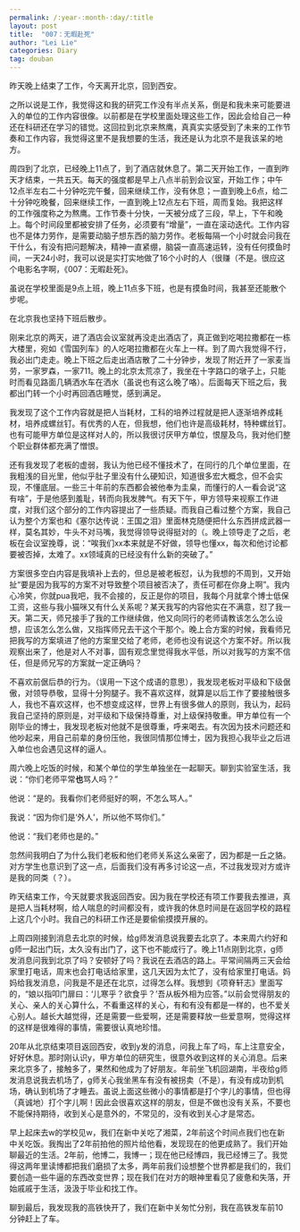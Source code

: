 ```yaml
---
permalink: /:year-:month-:day/:title
layout: post
title:  "007：无暇赴死"
author: "Lei Lie"
categories: Diary
tag: douban
---
```


昨天晚上结束了工作，今天离开北京，回到西安。

之所以说是工作，我觉得这和我的研究工作没有半点关系，倒是和我未来可能要进入的单位的工作内容很像。以前都是在学校里面处理这些工作，因此会给自己一种还在科研还在学习的错觉。这回拉到北京来熬鹰，真真实实感受到了未来的工作节奏和工作内容，我觉得这里不是我想要的生活，我还是认为北京不是我该呆的地方。

周四到了北京，已经晚上11点了，到了酒店就休息了。第二天开始工作，一直到昨天才结束，一共五天。每天的强度都是早上八点半前到会议室，开始工作；中午12点半左右二十分钟吃完午餐，回来继续工作，没有休息；一直到晚上6点，给二十分钟吃晚餐，回来继续工作，一直到晚上12点左右下班，周而复始。我把这样的工作强度称之为熬鹰。工作节奏十分快，一天被分成了三段，早上，下午和晚上。每个时间段里都被安排了任务，必须要有“增量”，一直在滚动迭代。工作内容也不是体力劳作，是需要动脑子想东西的脑力劳作。老板每隔一个小时就会问我在干什么，有没有把问题解决，精神一直紧绷，脑袋一直高速运转，没有任何摸鱼时间，一天24小时，我可以说是实打实地做了16个小时的人（很赚（不是。很应这个电影名字啊，《007：无暇赴死》。

虽说在学校里面是9点上班，晚上11点多下班，也是有摸鱼时间，我甚至还能散个步呢。

在北京我也坚持下班后散步。

刚来北京的两天，进了酒店会议室就再没走出酒店了，真正做到吃喝拉撒都在一栋大楼里，宛如《雪国列车》的人吃喝拉撒都在火车上一样。到了周六我觉得不行，我必出门走走。晚上下班之后走出酒店散了二十分钟步，发现了附近开了一家麦当劳，一家罗森，一家711。晚上的北京太荒凉了，我坐在十字路口的墩子上，只能时而看见路面几辆洒水车在洒水（虽说也有这么晚了咯）。后面每天下班之后，我都出门转一个小时再回酒店睡觉，感到满足。

我发现了这个工作内容就是把人当耗材，工科的培养过程就是把人逐渐培养成耗材，培养成螺丝钉。有优秀的人在，但我想，他们也许是高级耗材，特种螺丝钉。也有可能甲方单位是这样对人的，所以我很讨厌甲方单位，恨屋及乌，我对他们整个职业群体都充满了憎恨。

还有我发现了老板的虚弱，我认为他已经不懂技术了，在同行的几个单位里面，在我粗浅的目光里，他似乎肚子里没有什么硬知识，知道很多宏大概念，但不会实现，不懂底层。一些三十年前的东西都会被他奉为圭臬，而懂行的人一看会说“这有啥”，于是他感到羞耻，转而向我发脾气。有天下午，甲方领导来视察工作进度，对我们这个部分的工作内容提出了一些质疑。而我自己看过整个方案，我自己认为整个方案也和《塞尔达传说：王国之泪》里面林克随便把什么东西拼成武器一样，莫名其妙，牛头不对马嘴，我觉得领导说得挺对的（。晚上领导走了之后，老板在会议室挽尊，说：“唉我们xx本来就是不好做，领导也懂xx，每次和他讨论都要被否掉，太难了。xx领域真的已经没有什么新的突破了。”

方案很多空白内容是我填补上去的，但总是被老板怼，认为我想的不周到，又开始扯“要是因为我写的方案不对导致整个项目被否决了，责任可都在你身上啊”。我内心冷笑，你就pua我吧，我不会接的，反正是你的项目，我每个月就拿个博士低保工资，这些与我小猫咪又有什么关系呢？某天我写的内容他实在不满意，怼了我一天。第二天，师兄接手了我的工作继续做，他又向同行的老师请教该怎么怎么设想，应该怎么怎么做，又指挥师兄去干这个干那个。晚上合方案的时候，我看师兄把我写的方案填进了他的方案里交给了老师，老师也没有说这个方案不好。所以我观察出来了，他是对人不对事，固有观念里觉得我水平低，所以对我写的方案不信任，但是师兄写的方案就一定正确吗？

不喜欢前倨后恭的行为。（误用一下这个成语的意思），我发现老板对平级和下级倨傲，对领导恭敬，显得十分狗腿子。我不喜欢这样，就算是以后工作了要接触很多人，我也不喜欢这样，也不想变成这样，世界上有很多做人的原则，我认为，起码我自己坚持的原则是，对平级和下级保持尊重，对上级保持敬重。甲方单位有一个刚毕业的博士，我发现老板对他就不是很尊重，呼来喝去。有次因为技术问题还和他吵起来，用自己前辈的身份压他，我很同情那位博士，因为我担心我毕业之后进入单位也会遇见这样的逼人。

周六晚上吃饭的时候，和某个单位的学生单独坐在一起聊天。聊到实验室生活，我说：“你们老师平常**也**骂人吗？”

他说：“是的。我看你们老师挺好的啊，不怎么骂人。”

我说：“因为你们是‘外人’，所以他不骂你们。”

他说：“我们老师也是的。”

忽然间我明白了为什么我们老板和他们老师关系这么亲密了，因为都是一丘之貉。对方学生也意识到了这一点，后面我们没有再多讨论这一点，不过我发现对方或许是我的同类（？）。

昨天结束工作，今天就要求我返回西安。因为我在学校还有项工作要我去推进，真是把人当耗材啊，给人喘息的时间都没有，或许我的休息时间是在返回学校的路程上这几个小时。我自己的科研工作还是要偷偷摸摸开展的。

上周四刚接到消息去北京的时候，给g师发消息说我要去北京了。本来周六约好和g师一起出门玩，太久没有出门了，这下也不能成行了。晚上11点刚到北京，g师发消息问我到北京了吗？安顿好了吗？我说在去酒店的路上。平常间隔两三天会给家里打电话，周末也会打电话给家里，这几天因为太忙了，没有给家里打电话。妈妈给我发消息，问我是不是还在北京，过得怎么样。我想到《项脊轩志》里面写的，“娘以指叩门扉曰：‘儿寒乎？欲食乎？’吾从板外相为应答。”以前会觉得朋友的关心、亲人的关心算什么，不看重这样的关心，有和有没有都是一样的，也不爱关心别人。越长大越觉得，还是需要一些爱啊，还是需要释放一些爱意啊，觉得这样的这样是很难得的事情，需要很认真地珍惜。

20年从北京结束项目返回西安，收到y发的消息，问我上车了吗，车上注意安全，好好休息。那时刚认识y，甲方单位的研究生，很意外收到这样的关心消息。后来来北京多了，接触多了，果然和他成为了好朋友。年前坐飞机回湖南，半夜给g师发消息说我去机场了，g师关心我坐黑车有没有被拐卖（不是），有没有成功到机场，确认到机场了才睡去。虽说上面这些微小的事情都是打个字儿的事情，但也得（真诚地）打个字儿啊！因此会很喜欢这样的朋友，但是不做也没有关系，不要也不能保持期待，收到关心是意外的，不常见的，没有收到关心才是常态。

早上起床去w的学校见w，我们在新中关吃了湘菜，2年前这个时间点我们也在新中关吃饭。我掏出了2年前拍他的照片给他看，发现现在的他更成熟了。我们开始聊最近的生活。2年前，他博二，我博一；现在他已经博四，我已经博三了。我觉得这两年里读博都把我们磨损了太多，两年前我们设想整个世界都是我们的，我们要创造一些牛逼的东西改变世界；现在我们在对方的眼神里看见了疲惫和失落，开始戚戚于生活，汲汲于毕业和找工作。

聊到最后，我发现我的高铁快开了，我们在新中关匆忙分别，我在高铁发车前10分钟赶上了车。